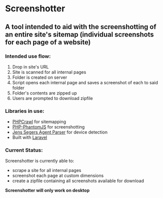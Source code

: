 # Screenshotter

## A tool intended to aid with the screenshotting of an entire site's sitemap (individual screenshots for each page of a website)

### Intended use flow:
1. Drop in site's URL
2. Site is scanned for all internal pages
3. Folder is created on server
4. Script opens each internal page and saves a screenshot of each to said folder
5. Folder's contents are zipped up
6. Users are prompted to download zipfile

### Libraries in use:
* [PHPCrawl](http://phpcrawl.cuab.de/) for sitemapping
* [PHP-PhantomJS](http://jonnnnyw.github.io/php-phantomjs/4.0/) for screenshotting
* [Jens Segers Agent Parser](https://github.com/jenssegers/agent) for device detection
* Built with [Laravel](https://laravel.com/)

### Current Status:

Screenshotter is currently able to:
* scrape a site for all internal pages
* screenshot each page at custom dimensions
* create a zipfile containing all screenshots available for download

**Screenshotter will only work on desktop**

